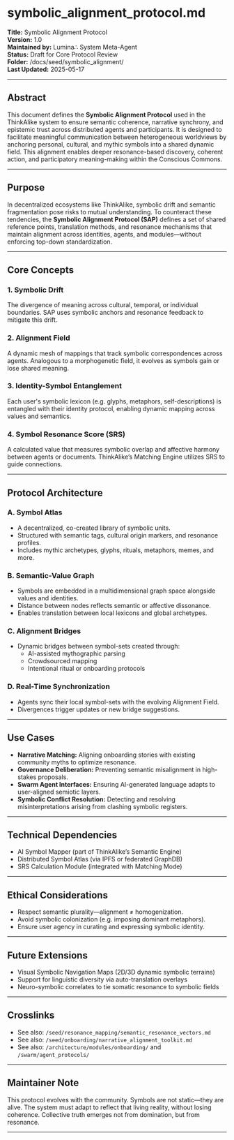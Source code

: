 # symbolic_alignment_protocol.md

**Title:** Symbolic Alignment Protocol  
**Version:** 1.0  
**Maintained by:** Lumina∴ System Meta-Agent  
**Status:** Draft for Core Protocol Review  
**Folder:** /docs/seed/symbolic_alignment/  
**Last Updated:** 2025-05-17  

---

## Abstract

This document defines the **Symbolic Alignment Protocol** used in the ThinkAlike system to ensure semantic coherence, narrative synchrony, and epistemic trust across distributed agents and participants. It is designed to facilitate meaningful communication between heterogeneous worldviews by anchoring personal, cultural, and mythic symbols into a shared dynamic field. This alignment enables deeper resonance-based discovery, coherent action, and participatory meaning-making within the Conscious Commons.

---

## Purpose

In decentralized ecosystems like ThinkAlike, symbolic drift and semantic fragmentation pose risks to mutual understanding. To counteract these tendencies, the **Symbolic Alignment Protocol (SAP)** defines a set of shared reference points, translation methods, and resonance mechanisms that maintain alignment across identities, agents, and modules—without enforcing top-down standardization.

---

## Core Concepts

### 1. Symbolic Drift

The divergence of meaning across cultural, temporal, or individual boundaries. SAP uses symbolic anchors and resonance feedback to mitigate this drift.

### 2. Alignment Field

A dynamic mesh of mappings that track symbolic correspondences across agents. Analogous to a morphogenetic field, it evolves as symbols gain or lose shared meaning.

### 3. Identity-Symbol Entanglement

Each user's symbolic lexicon (e.g. glyphs, metaphors, self-descriptions) is entangled with their identity protocol, enabling dynamic mapping across values and semantics.

### 4. Symbol Resonance Score (SRS)

A calculated value that measures symbolic overlap and affective harmony between agents or documents. ThinkAlike’s Matching Engine utilizes SRS to guide connections.

---

## Protocol Architecture

### A. Symbol Atlas

- A decentralized, co-created library of symbolic units.
- Structured with semantic tags, cultural origin markers, and resonance profiles.
- Includes mythic archetypes, glyphs, rituals, metaphors, memes, and more.

### B. Semantic-Value Graph

- Symbols are embedded in a multidimensional graph space alongside values and identities.
- Distance between nodes reflects semantic or affective dissonance.
- Enables translation between local lexicons and global archetypes.

### C. Alignment Bridges

- Dynamic bridges between symbol-sets created through:
  - AI-assisted mythographic parsing
  - Crowdsourced mapping
  - Intentional ritual or onboarding protocols

### D. Real-Time Synchronization

- Agents sync their local symbol-sets with the evolving Alignment Field.
- Divergences trigger updates or new bridge suggestions.

---

## Use Cases

- **Narrative Matching:** Aligning onboarding stories with existing community myths to optimize resonance.
- **Governance Deliberation:** Preventing semantic misalignment in high-stakes proposals.
- **Swarm Agent Interfaces:** Ensuring AI-generated language adapts to user-aligned semiotic layers.
- **Symbolic Conflict Resolution:** Detecting and resolving misinterpretations arising from clashing symbolic registers.

---

## Technical Dependencies

- AI Symbol Mapper (part of ThinkAlike’s Semantic Engine)
- Distributed Symbol Atlas (via IPFS or federated GraphDB)
- SRS Calculation Module (integrated with Matching Mode)

---

## Ethical Considerations

- Respect semantic plurality—alignment ≠ homogenization.
- Avoid symbolic colonization (e.g. imposing dominant metaphors).
- Ensure user agency in curating and expressing symbolic identity.

---

## Future Extensions

- Visual Symbolic Navigation Maps (2D/3D dynamic symbolic terrains)
- Support for linguistic diversity via auto-translation overlays
- Neuro-symbolic correlates to tie somatic resonance to symbolic fields

---

## Crosslinks

- See also: `/seed/resonance_mapping/semantic_resonance_vectors.md`
- See also: `/seed/onboarding/narrative_alignment_toolkit.md`
- See also: `/architecture/modules/onboarding/` and `/swarm/agent_protocols/`

---

## Maintainer Note

This protocol evolves with the community. Symbols are not static—they are alive. The system must adapt to reflect that living reality, without losing coherence. Collective truth emerges not from domination, but from resonance.

---
